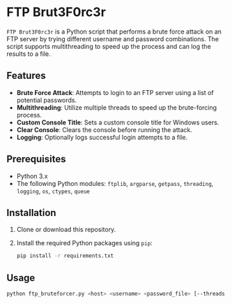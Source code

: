 # FTP Brut3F0rc3r

`FTP Brut3F0rc3r` is a Python script that performs a brute force attack on an FTP server by trying different username and password combinations. The script supports multithreading to speed up the process and can log the results to a file.

## Features

- **Brute Force Attack**: Attempts to login to an FTP server using a list of potential passwords.
- **Multithreading**: Utilize multiple threads to speed up the brute-forcing process.
- **Custom Console Title**: Sets a custom console title for Windows users.
- **Clear Console**: Clears the console before running the attack.
- **Logging**: Optionally logs successful login attempts to a file.

## Prerequisites

- Python 3.x
- The following Python modules: `ftplib`, `argparse`, `getpass`, `threading`, `logging`, `os`, `ctypes`, `queue`

## Installation

1. Clone or download this repository.
2. Install the required Python packages using `pip`:

   ```bash
   pip install -r requirements.txt


## Usage
   ```bash
   python ftp_bruteforcer.py <host> <username> <password_file> [--threads THREADS] [--logfile LOGFILE]


